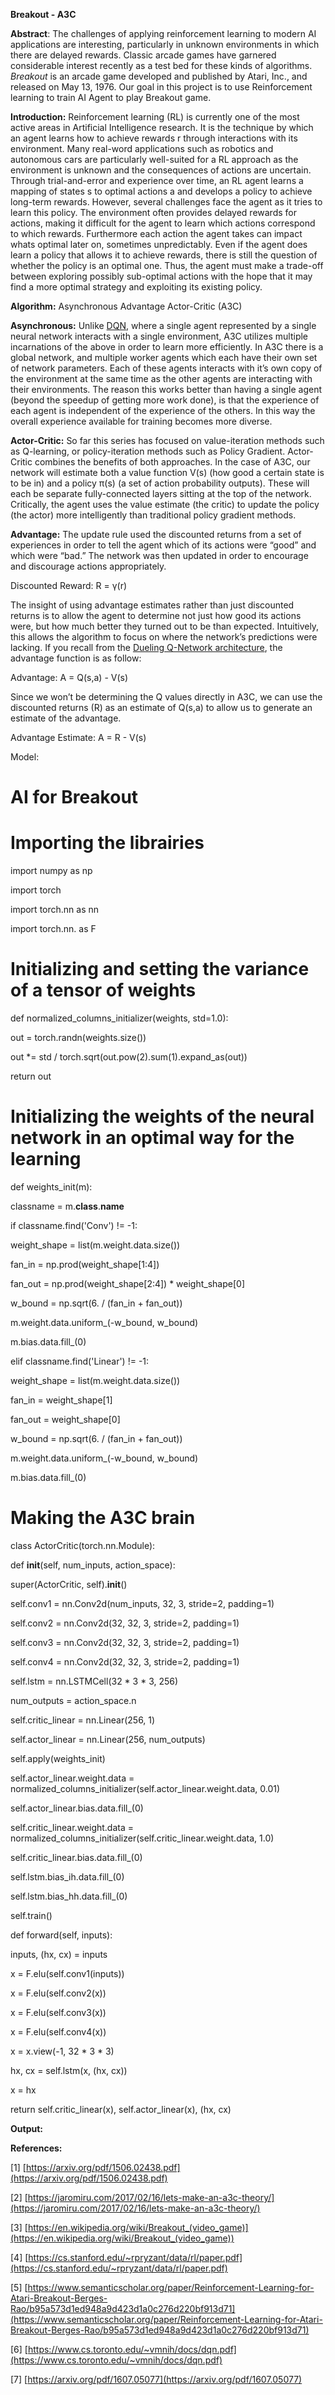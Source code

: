 
**Breakout - A3C**

  

**Abstract**: The challenges of applying reinforcement learning to modern AI applications are interesting, particularly in unknown environments in which there are delayed rewards. Classic arcade games have garnered considerable interest recently as a test bed for these kinds of algorithms. _Breakout_ is an arcade game developed and published by Atari, Inc., and released on May 13, 1976. Our goal in this project is to use Reinforcement learning to train AI Agent to play Breakout game.

**Introduction:** Reinforcement learning (RL) is currently one of the most active areas in Artificial Intelligence research. It is the technique by which an agent learns how to achieve rewards r through interactions with its environment. Many real-word applications such as robotics and autonomous cars are particularly well-suited for a RL approach as the environment is unknown and the consequences of actions are uncertain. Through trial-and-error and experience over time, an RL agent learns a mapping of states s to optimal actions a and develops a policy to achieve long-term rewards. However, several challenges face the agent as it tries to learn this policy. The environment often provides delayed rewards for actions, making it difficult for the agent to learn which actions correspond to which rewards. Furthermore each action the agent takes can impact whats optimal later on, sometimes unpredictably. Even if the agent does learn a policy that allows it to achieve rewards, there is still the question of whether the policy is an optimal one. Thus, the agent must make a trade-off between exploring possibly sub-optimal actions with the hope that it may find a more optimal strategy and exploiting its existing policy.

**Algorithm:** Asynchronous Advantage Actor-Critic (A3C)

**Asynchronous:** Unlike [DQN](https://medium.com/@awjuliani/simple-reinforcement-learning-with-tensorflow-part-4-deep-q-networks-and-beyond-8438a3e2b8df), where a single agent represented by a single neural network interacts with a single environment, A3C utilizes multiple incarnations of the above in order to learn more efficiently. In A3C there is a global network, and multiple worker agents which each have their own set of network parameters. Each of these agents interacts with it’s own copy of the environment at the same time as the other agents are interacting with their environments. The reason this works better than having a single agent (beyond the speedup of getting more work done), is that the experience of each agent is independent of the experience of the others. In this way the overall experience available for training becomes more diverse.

**Actor-Critic:** So far this series has focused on value-iteration methods such as Q-learning, or policy-iteration methods such as Policy Gradient. Actor-Critic combines the benefits of both approaches. In the case of A3C, our network will estimate both a value function V(s) (how good a certain state is to be in) and a policy π(s) (a set of action probability outputs). These will each be separate fully-connected layers sitting at the top of the network. Critically, the agent uses the value estimate (the critic) to update the policy (the actor) more intelligently than traditional policy gradient methods.

**Advantage:** The update rule used the discounted returns from a set of experiences in order to tell the agent which of its actions were “good” and which were “bad.” The network was then updated in order to encourage and discourage actions appropriately.

Discounted Reward: R = γ(r)

The insight of using advantage estimates rather than just discounted returns is to allow the agent to determine not just how good its actions were, but how much better they turned out to be than expected. Intuitively, this allows the algorithm to focus on where the network’s predictions were lacking. If you recall from the [Dueling Q-Network architecture](https://medium.com/@awjuliani/simple-reinforcement-learning-with-tensorflow-part-4-deep-q-networks-and-beyond-8438a3e2b8df), the advantage function is as follow:

Advantage: A = Q(s,a) - V(s)

Since we won’t be determining the Q values directly in A3C, we can use the discounted returns (R) as an estimate of Q(s,a) to allow us to generate an estimate of the advantage.

Advantage Estimate: A = R - V(s)

  

  

Model:

# AI for Breakout

# Importing the librairies

import numpy as np

import torch

import torch.nn as nn

import torch.nn. as F

# Initializing and setting the variance of a tensor of weights

def normalized_columns_initializer(weights, std=1.0):

out = torch.randn(weights.size())

out *= std / torch.sqrt(out.pow(2).sum(1).expand_as(out))

return out

# Initializing the weights of the neural network in an optimal way for the learning

def weights_init(m):

classname = m.__class__.__name__

if classname.find('Conv') != -1:

weight_shape = list(m.weight.data.size())

fan_in = np.prod(weight_shape[1:4])

fan_out = np.prod(weight_shape[2:4]) * weight_shape[0]

w_bound = np.sqrt(6. / (fan_in + fan_out))

m.weight.data.uniform_(-w_bound, w_bound)

m.bias.data.fill_(0)

elif classname.find('Linear') != -1:

weight_shape = list(m.weight.data.size())

fan_in = weight_shape[1]

fan_out = weight_shape[0]

w_bound = np.sqrt(6. / (fan_in + fan_out))

m.weight.data.uniform_(-w_bound, w_bound)

m.bias.data.fill_(0)

  

  

  

  

  

  

  

# Making the A3C brain

  

class ActorCritic(torch.nn.Module):

  

def __init__(self, num_inputs, action_space):

super(ActorCritic, self).__init__()

self.conv1 = nn.Conv2d(num_inputs, 32, 3, stride=2, padding=1)

self.conv2 = nn.Conv2d(32, 32, 3, stride=2, padding=1)

self.conv3 = nn.Conv2d(32, 32, 3, stride=2, padding=1)

self.conv4 = nn.Conv2d(32, 32, 3, stride=2, padding=1)

self.lstm = nn.LSTMCell(32 * 3 * 3, 256)

num_outputs = action_space.n

self.critic_linear = nn.Linear(256, 1)

self.actor_linear = nn.Linear(256, num_outputs)

self.apply(weights_init)

self.actor_linear.weight.data = normalized_columns_initializer(self.actor_linear.weight.data, 0.01)

self.actor_linear.bias.data.fill_(0)

self.critic_linear.weight.data = normalized_columns_initializer(self.critic_linear.weight.data, 1.0)

self.critic_linear.bias.data.fill_(0)

self.lstm.bias_ih.data.fill_(0)

self.lstm.bias_hh.data.fill_(0)

self.train()

  

def forward(self, inputs):

inputs, (hx, cx) = inputs

x = F.elu(self.conv1(inputs))

x = F.elu(self.conv2(x))

x = F.elu(self.conv3(x))

x = F.elu(self.conv4(x))

x = x.view(-1, 32 * 3 * 3)

hx, cx = self.lstm(x, (hx, cx))

x = hx

return self.critic_linear(x), self.actor_linear(x), (hx, cx)

  

**Output:**

  

  

  

  

  

  

  

  

  

  

  

  

  

  

  

  

  

**References:**

[1] [https://arxiv.org/pdf/1506.02438.pdf](https://arxiv.org/pdf/1506.02438.pdf)

[2] [https://jaromiru.com/2017/02/16/lets-make-an-a3c-theory/](https://jaromiru.com/2017/02/16/lets-make-an-a3c-theory/)

[3] [https://en.wikipedia.org/wiki/Breakout_(video_game)](https://en.wikipedia.org/wiki/Breakout_(video_game))

[4] [https://cs.stanford.edu/~rpryzant/data/rl/paper.pdf](https://cs.stanford.edu/~rpryzant/data/rl/paper.pdf)

[5] [https://www.semanticscholar.org/paper/Reinforcement-Learning-for-Atari-Breakout-Berges-Rao/b95a573d1ed948a9d423d1a0c276d220bf913d71](https://www.semanticscholar.org/paper/Reinforcement-Learning-for-Atari-Breakout-Berges-Rao/b95a573d1ed948a9d423d1a0c276d220bf913d71)

[6] [https://www.cs.toronto.edu/~vmnih/docs/dqn.pdf](https://www.cs.toronto.edu/~vmnih/docs/dqn.pdf)

[7] [https://arxiv.org/pdf/1607.05077](https://arxiv.org/pdf/1607.05077)
